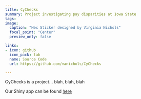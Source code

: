 ```yaml
---
title: CyChecks
summary: Project investigating pay disparities at Iowa State
tags:
image:
  caption: "Hex Sticker designed by Virginia Nichols"
  focal_point: "Center"
  preview_only: false

links:
- icon: github
  icon_pack: fab
  name: Source Code
  url: https://github.com/vanichols/CyChecks

---
```


CyChecks is a project... blah, blah, blah

Our Shiny app can be found [here](https://vanichols.shinyapps.io/myapp/)
